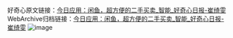 好奇心原文链接：[今日应用：闲鱼，超方便的二手买卖_智能_好奇心日报-崔绮雯](https://www.qdaily.com/articles/7195.html)
WebArchive归档链接：[今日应用：闲鱼，超方便的二手买卖_智能_好奇心日报-崔绮雯](http://web.archive.org/web/20190623172047/https://www.qdaily.com/articles/7195.html)
![image](http://ww3.sinaimg.cn/large/007d5XDply1g3x0bb69pnj30u03bnhdt)